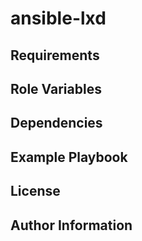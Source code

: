 # ansible-lxd

## Requirements

## Role Variables

## Dependencies

## Example Playbook

## License

## Author Information
